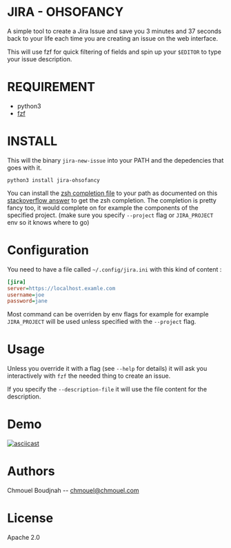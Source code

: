 # JIRA - OHSOFANCY

A simple tool to create a Jira Issue and save you 3 minutes and 37 seconds back to your life each time you are creating an issue on the web interface.

This will use fzf for quick filtering of fields and spin up your `$EDITOR` to type your issue description.

# REQUIREMENT

* python3
* [fzf](https://github.com/junegunn/fzf)

# INSTALL

This will the binary `jira-new-issue` into your PATH and the depedencies that goes with it.

```shell
python3 install jira-ohsofancy
```

You can install the [zsh completion file](./misc/jira-new-issue.completion.zsh)
to your path as documented on this [stackoverflow
answer](https://unix.stackexchange.com/a/33898) to get the zsh completion. The
completion is pretty fancy too, it would complete on for example the components
of the specified project. (make sure you specify `--project` flag or
`JIRA_PROJECT` env so it knows where to go)

# Configuration

You need to have a file called `~/.config/jira.ini` with this kind of content :

```ini
[jira]
server=https://localhost.examle.com
username=joe
password=jane
```

Most command can be overriden by env flags for example for example `JIRA_PROJECT` will be
used unless specified with the `--project` flag.


# Usage

Unless you override it with a flag (see `--help` for details) it will ask you
interactively with `fzf` the needed thing to create an issue.

If you specify the `--description-file` it will use the file content for the description.

# Demo

[![asciicast](https://asciinema.org/a/w7MmcseAkk4vBg3JlSMIbC1dW.svg)](https://asciinema.org/a/w7MmcseAkk4vBg3JlSMIbC1dW)

# Authors

Chmouel Boudjnah -- chmouel@chmouel.com

# License

Apache 2.0
